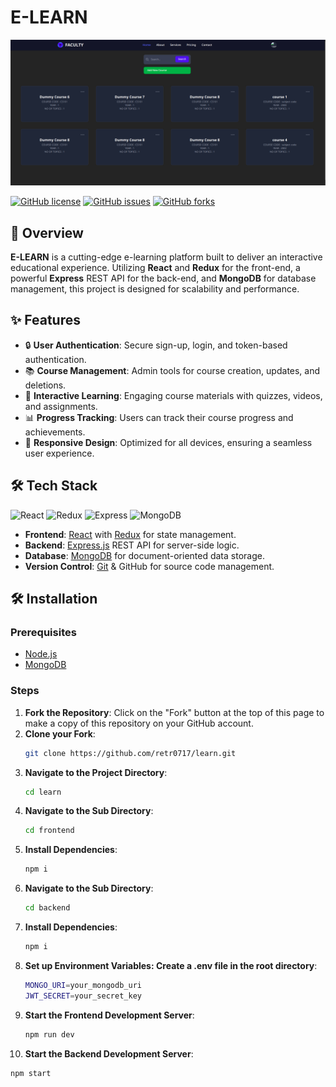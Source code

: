 # E-LEARN

![E-LEARN Banner](./frontend/public/banner.png)

[![GitHub license](https://img.shields.io/github/license/retr0717/E-LEARN?style=for-the-badge)](./LICENSE)
[![GitHub issues](https://img.shields.io/github/issues/retr0717/E-LEARN?style=for-the-badge)](https://github.com/retr0717/learn/issues)
[![GitHub forks](https://img.shields.io/github/forks/retr0717/learn?style=for-the-badge)](https://github.com/retr0717/learn/network)

## 🚀 Overview

**E-LEARN** is a cutting-edge e-learning platform built to deliver an interactive educational experience. Utilizing **React** and **Redux** for the front-end, a powerful **Express** REST API for the back-end, and **MongoDB** for database management, this project is designed for scalability and performance.

## ✨ Features

- 🔒 **User Authentication**: Secure sign-up, login, and token-based authentication.
- 📚 **Course Management**: Admin tools for course creation, updates, and deletions.
- 🧠 **Interactive Learning**: Engaging course materials with quizzes, videos, and assignments.
- 📊 **Progress Tracking**: Users can track their course progress and achievements.
- 📱 **Responsive Design**: Optimized for all devices, ensuring a seamless user experience.

## 🛠️ Tech Stack

![React](https://img.shields.io/badge/React-61DAFB?style=for-the-badge&logo=react&logoColor=white)
![Redux](https://img.shields.io/badge/Redux-764ABC?style=for-the-badge&logo=redux&logoColor=white)
![Express](https://img.shields.io/badge/Express-000000?style=for-the-badge&logo=express&logoColor=white)
![MongoDB](https://img.shields.io/badge/MongoDB-47A248?style=for-the-badge&logo=mongodb&logoColor=white)

- **Frontend**: [React](https://reactjs.org/) with [Redux](https://redux.js.org/) for state management.
- **Backend**: [Express.js](https://expressjs.com/) REST API for server-side logic.
- **Database**: [MongoDB](https://www.mongodb.com/) for document-oriented data storage.
- **Version Control**: [Git](https://git-scm.com/) & GitHub for source code management.

## 🛠️ Installation

### Prerequisites

- [Node.js](https://nodejs.org/)
- [MongoDB](https://www.mongodb.com/)

### Steps

1. **Fork the Repository**: Click on the "Fork" button at the top of this page to make a copy of this repository on your GitHub account.
2. **Clone your Fork**:
   ```bash
   git clone https://github.com/retr0717/learn.git
3. **Navigate to the Project Directory**:
   ```bash
   cd learn
4. **Navigate to the Sub Directory**:
   ```bash
   cd frontend
5. **Install Dependencies**:
   ```bash
   npm i
6. **Navigate to the Sub Directory**:
   ```bash
   cd backend
7. **Install Dependencies**:
   ```bash
   npm i
8. **Set up Environment Variables: Create a .env file in the root directory**:
   ```bash
   MONGO_URI=your_mongodb_uri
   JWT_SECRET=your_secret_key
9. **Start the Frontend Development Server**:
   ```bash
   npm run dev
10. **Start the Backend Development Server**:
   ```bash
   npm start
